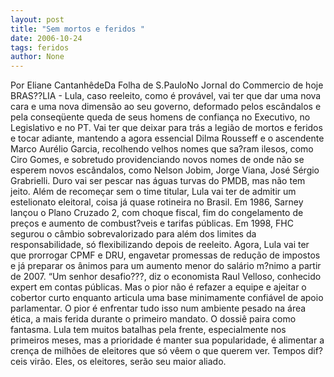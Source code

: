 ```yaml
---
layout: post
title: "Sem mortos e feridos "
date: 2006-10-24
tags: feridos
author: None
---
```

Por Eliane CantanhêdeDa Folha de S.PauloNo Jornal do Commercio de hoje
BRAS??LIA - Lula, caso reeleito, como é provável, vai ter que dar uma nova cara e uma nova dimensão ao seu governo, deformado pelos escândalos e pela conseqüente queda de seus homens de confiança no Executivo, no Legislativo e no PT. 
Vai ter que deixar para trás a legião de mortos e feridos e tocar adiante, mantendo a agora essencial Dilma Rousseff e o ascendente Marco Aurélio Garcia, recolhendo velhos nomes que sa?ram ilesos, como Ciro Gomes, e sobretudo providenciando novos nomes de onde não se esperem novos escândalos, como Nelson Jobim, Jorge Viana, José Sérgio Grabrielli. Duro vai ser pescar nas águas turvas do PMDB, mas não tem jeito. 
Além de recomeçar sem o time titular, Lula vai ter de admitir um estelionato eleitoral, coisa já quase rotineira no Brasil. Em 1986, Sarney lançou o Plano Cruzado 2, com choque fiscal, fim do congelamento de preços e aumento de combust?veis e tarifas públicas. 
Em 1998, FHC segurou o câmbio sobrevalorizado para além dos limites da responsabilidade, só flexibilizando depois de reeleito. Agora, Lula vai ter que prorrogar CPMF e DRU, engavetar promessas de redução de impostos e já preparar os ânimos para um aumento menor do salário m?nimo a partir de 2007. 
“Um senhor desafio???, diz o economista Raul Velloso, conhecido expert em contas públicas. 
Mas o pior não é refazer a equipe e ajeitar o cobertor curto enquanto articula uma base minimamente confiável de apoio parlamentar. O pior é enfrentar tudo isso num ambiente pesado na área ética, a mais ferida durante o primeiro mandato. O dossiê paira como fantasma. 
Lula tem muitos batalhas pela frente, especialmente nos primeiros meses, mas a prioridade é manter sua popularidade, é alimentar a crença de milhões de eleitores que só vêem o que querem ver. Tempos dif?ceis virão. Eles, os eleitores, serão seu maior aliado.  